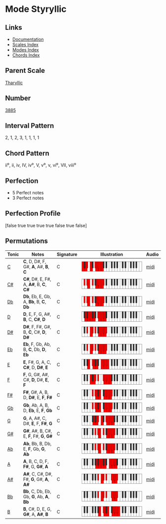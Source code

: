# Mode Styryllic

## Links

- [Documentation](index.md)
- [Scales Index](Scales.md)
- [Modes Index](Modes.md)
- [Chords Index](Chords.md)

## Parent Scale

[Tharyllic](ScaleTharyllic.md)

## Number

[3885](https://ianring.com/musictheory/scales/3885)

## Interval Pattern

2, 1, 2, 3, 1, 1, 1, 1

## Chord Pattern

ii⁰, ii, iv, IV, iv⁰, V, v⁰, v, vi⁰, VII, viii⁰

## Perfection

- 5 Perfect notes
- 3 Perfect notes

## Perfection Profile

[false true true true true false true false]

## Permutations

| Tonic | Notes | Signature | Illustration | Audio |
|-------|-------|-----------|--------------|-------|
| [C](ModeCNaturalStyryllic.md) | **C**, D, D#, F, G#, **A**, A#, **B**, **C** | C | ![CNaturalStyryllic](ModeCNaturalStyryllic.png) | [midi](https://github.com/edipermadi/music/blob/main/docs/ModeCNaturalStyryllic.mid?raw=true) |
| [C#](ModeCSharpStyryllic.md) | **C#**, D#, E, F#, A, **A#**, B, **C**, **C#** | C | ![CSharpStyryllic](ModeCSharpStyryllic.png) | [midi](https://github.com/edipermadi/music/blob/main/docs/ModeCSharpStyryllic.mid?raw=true) |
| [Db](ModeDFlatStyryllic.md) | **Db**, Eb, E, Gb, A, **Bb**, B, **C**, **Db** | C | ![DFlatStyryllic](ModeDFlatStyryllic.png) | [midi](https://github.com/edipermadi/music/blob/main/docs/ModeDFlatStyryllic.mid?raw=true) |
| [D](ModeDNaturalStyryllic.md) | **D**, E, F, G, A#, **B**, C, **C#**, **D** | C | ![DNaturalStyryllic](ModeDNaturalStyryllic.png) | [midi](https://github.com/edipermadi/music/blob/main/docs/ModeDNaturalStyryllic.mid?raw=true) |
| [D#](ModeDSharpStyryllic.md) | **D#**, F, F#, G#, B, **C**, C#, **D**, **D#** | C | ![DSharpStyryllic](ModeDSharpStyryllic.png) | [midi](https://github.com/edipermadi/music/blob/main/docs/ModeDSharpStyryllic.mid?raw=true) |
| [Eb](ModeEFlatStyryllic.md) | **Eb**, F, Gb, Ab, B, **C**, Db, **D**, **Eb** | C | ![EFlatStyryllic](ModeEFlatStyryllic.png) | [midi](https://github.com/edipermadi/music/blob/main/docs/ModeEFlatStyryllic.mid?raw=true) |
| [E](ModeENaturalStyryllic.md) | **E**, F#, G, A, C, **C#**, D, **D#**, **E** | C | ![ENaturalStyryllic](ModeENaturalStyryllic.png) | [midi](https://github.com/edipermadi/music/blob/main/docs/ModeENaturalStyryllic.mid?raw=true) |
| [F](ModeFNaturalStyryllic.md) | **F**, G, G#, A#, C#, **D**, D#, **E**, **F** | C | ![FNaturalStyryllic](ModeFNaturalStyryllic.png) | [midi](https://github.com/edipermadi/music/blob/main/docs/ModeFNaturalStyryllic.mid?raw=true) |
| [F#](ModeFSharpStyryllic.md) | **F#**, G#, A, B, D, **D#**, E, **F**, **F#** | C | ![FSharpStyryllic](ModeFSharpStyryllic.png) | [midi](https://github.com/edipermadi/music/blob/main/docs/ModeFSharpStyryllic.mid?raw=true) |
| [Gb](ModeGFlatStyryllic.md) | **Gb**, Ab, A, B, D, **Eb**, E, **F**, **Gb** | C | ![GFlatStyryllic](ModeGFlatStyryllic.png) | [midi](https://github.com/edipermadi/music/blob/main/docs/ModeGFlatStyryllic.mid?raw=true) |
| [G](ModeGNaturalStyryllic.md) | **G**, A, A#, C, D#, **E**, F, **F#**, **G** | C | ![GNaturalStyryllic](ModeGNaturalStyryllic.png) | [midi](https://github.com/edipermadi/music/blob/main/docs/ModeGNaturalStyryllic.mid?raw=true) |
| [G#](ModeGSharpStyryllic.md) | **G#**, A#, B, C#, E, **F**, F#, **G**, **G#** | C | ![GSharpStyryllic](ModeGSharpStyryllic.png) | [midi](https://github.com/edipermadi/music/blob/main/docs/ModeGSharpStyryllic.mid?raw=true) |
| [Ab](ModeAFlatStyryllic.md) | **Ab**, Bb, B, Db, E, **F**, Gb, **G**, **Ab** | C | ![AFlatStyryllic](ModeAFlatStyryllic.png) | [midi](https://github.com/edipermadi/music/blob/main/docs/ModeAFlatStyryllic.mid?raw=true) |
| [A](ModeANaturalStyryllic.md) | **A**, B, C, D, F, **F#**, G, **G#**, **A** | C | ![ANaturalStyryllic](ModeANaturalStyryllic.png) | [midi](https://github.com/edipermadi/music/blob/main/docs/ModeANaturalStyryllic.mid?raw=true) |
| [A#](ModeASharpStyryllic.md) | **A#**, C, C#, D#, F#, **G**, G#, **A**, **A#** | C | ![ASharpStyryllic](ModeASharpStyryllic.png) | [midi](https://github.com/edipermadi/music/blob/main/docs/ModeASharpStyryllic.mid?raw=true) |
| [Bb](ModeBFlatStyryllic.md) | **Bb**, C, Db, Eb, Gb, **G**, Ab, **A**, **Bb** | C | ![BFlatStyryllic](ModeBFlatStyryllic.png) | [midi](https://github.com/edipermadi/music/blob/main/docs/ModeBFlatStyryllic.mid?raw=true) |
| [B](ModeBNaturalStyryllic.md) | **B**, C#, D, E, G, **G#**, A, **A#**, **B** | C | ![BNaturalStyryllic](ModeBNaturalStyryllic.png) | [midi](https://github.com/edipermadi/music/blob/main/docs/ModeBNaturalStyryllic.mid?raw=true) |
